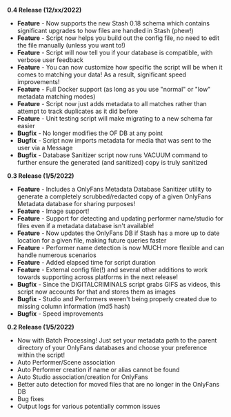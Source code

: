 **0.4 Release (12/xx/2022)**
-  **Feature** - Now supports the new Stash 0.18 schema which contains significant upgrades to how files are handled in Stash (phew!)
-  **Feature** - Script now helps you build out the config file, no need to edit the file manually (unless you want to!)
-  **Feature** - Script will now tell you if your database is compatible, with verbose user feedback 
-  **Feature** - You can now customize how specific the script will be when it comes to matching your data! As a result, significant speed improvements!
-  **Feature** - Full Docker support (as long as you use "normal" or "low" metadata matching modes)
-  **Feature** - Script now just adds metadata to all matches rather than attempt to track duplicates as it did before
-  **Feature** - Unit testing script will make migrating to a new schema far easier
-  **Bugfix** - No longer modifies the OF DB at any point
-  **Bugfix** - Script now imports metadata for media that was sent to the user via a Message
-  **Bugfix** - Database Sanitizer script now runs VACUUM command to further ensure the generated (and sanitized) copy is truly sanitized

**0.3 Release (1/5/2022)**
-  **Feature** - Includes a OnlyFans Metadata Database Sanitizer utility to generate a completely scrubbed/redacted copy of a given OnlyFans Metadata database for sharing purposes!
-  **Feature** - Image support!
-  **Feature** - Support for detecting and updating performer name/studio for files even if a metadata database isn't available!
-  **Feature** - Now updates the OnlyFans DB if Stash has a more up to date location for a given file, making future queries faster
-  **Feature** - Performer name detection is now MUCH more flexible and can handle numerous scenarios 
-  **Feature** - Added elapsed time for script duration
-  **Feature** - External config file(!) and several other additions to work towards supporting across platforms in the next release!
-  **Bugfix** - Since the DIGITALCRIMINALS script grabs GIFS as videos, this script now accounts for that and stores them as images
-  **Bugfix** - Studio and Performers weren't being properly created due to missing column information (md5 hash)
-  **Bugfix** - Speed improvements

**0.2 Release (1/5/2022)**
- Now with Batch Processing! Just set your metadata path to the parent directory of your OnlyFans databases and choose your preference within the script!
- Auto Performer/Scene association
- Auto Performer creation if name or alias cannot be found
- Auto Studio association/creation for OnlyFans
- Better auto detection for moved files that are no longer in the OnlyFans DB
- Bug fixes
- Output logs for various potentially common issues
